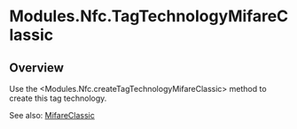 # Modules.Nfc.TagTechnologyMifareClassic

<TypeHeader/>

## Overview

Use the <Modules.Nfc.createTagTechnologyMifareClassic> method to create this tag technology.

See also:
[MifareClassic](http://developer.android.com/reference/android/nfc/tech/MifareClassic.html)

<ApiDocs/>
